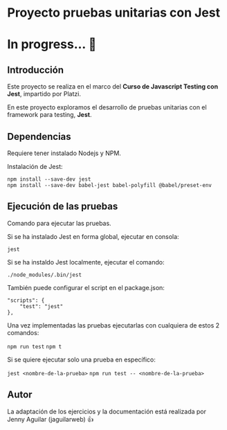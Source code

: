 # Proyecto pruebas unitarias con Jest

# In progress... :construction:

## Introducción
Este proyecto se realiza en el marco del **Curso de Javascript Testing con Jest**, impartido por Platzi.

En este proyecto exploramos el desarrollo de pruebas unitarias con el framework para testing, **Jest**.

## Dependencias

Requiere tener instalado Nodejs y NPM.

Instalación de Jest:

```
npm install --save-dev jest
npm install --save-dev babel-jest babel-polyfill @babel/preset-env
```

## Ejecución de las pruebas

Comando para ejecutar las pruebas.

Si se ha instalado Jest en forma global, ejecutar en consola:

`jest`

Si se ha instaldo Jest localmente, ejecutar el comando:

`./node_modules/.bin/jest`

También puede configurar el script en el package.json:

```
"scripts": {
    "test": "jest"
},
```
Una vez implementadas las pruebas ejecutarlas con cualquiera de estos 2 comandos:

`npm run test`
`npm t`

Si se quiere ejecutar solo una prueba en específico:

`jest <nombre-de-la-prueba>`
`npm run test -- <nombre-de-la-prueba>`

## Autor

La adaptación de los ejercicios y la documentación está realizada por Jenny Aguilar (jaguilarweb) :+1:




